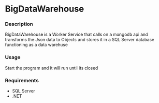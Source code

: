# BigDataWarehouse

### Description
BigDataWarehouse is a Worker Service that calls on a mongodb api and transforms the Json data to Objects and stores it in a SQL Server database 
functioning as a data warehuse

### Usage
Start the program and it will run until its closed

### Requirements
* SQL Server
* .NET
